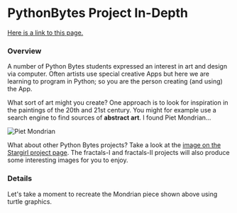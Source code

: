# PythonBytes Project In-Depth


[Here is a link to this page.](https://github.com/robfatland/pythonbytes/tree/master/projects/art#pythonbytes-project-in-depth)


### Overview


A number of Python Bytes students expressed an interest in art and design via computer. Often artists use special
creative Apps but here we are learning to program in Python; so you are the person creating (and using) the App. 


What sort of art might you create? One approach is to look for inspiration in the paintings of the 20th and 21st
century. You might for example use a search engine to find sources of **abstract art**. I found Piet Mondrian...


![Piet Mondrian](https://github.com/robfatland/pythonbytes/blob/master/projects/mondrian.png "Tableau I, 1921")


What about other Python Bytes projects? Take a look at the 
[image on the Stargirl project page](https://github.com/robfatland/pythonbytes/tree/master/projects/stargirl#pythonbytes-project-in-depth).
The fractals-I and fractals-II projects will also produce some interesting images for you to enjoy.


### Details


Let's take a moment to recreate the Mondrian piece shown above using turtle graphics. 


